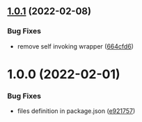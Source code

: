 ## [1.0.1](https://github.com/nodly/create-app/compare/v1.0.0...v1.0.1) (2022-02-08)


### Bug Fixes

* remove self invoking wrapper ([664cfd6](https://github.com/nodly/create-app/commit/664cfd6a118fdce57affc9bb196ce0fde848f1c1))

# 1.0.0 (2022-02-01)


### Bug Fixes

* files definition in package.json ([e921757](https://github.com/nodly/create-app/commit/e921757d67f5bd11fd80605847516910e6d3419c))
